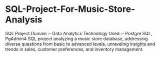 # SQL-Project-For-Music-Store-Analysis
SQL Project
Domain :- Data Analytics
Technology Used :- Postgre SQL, PgAdmin4
SQL project analyzing a music store database, addressing diverse questions from basic to
advanced levels, unraveling insights and trends in sales, customer preferences, and
inventory management.
